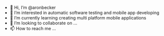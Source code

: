- 👋 Hi, I’m @aronbecker
- 👀 I’m interested in automatic software testing and mobile app developing
- 🌱 I’m currently learning creating multi platform mobile applications
- 💞️ I’m looking to collaborate on ...
- 📫 How to reach me ...

<!---
aronbecker/aronbecker is a ✨ special ✨ repository because its `README.md` (this file) appears on your GitHub profile.
You can click the Preview link to take a look at your changes.
--->

